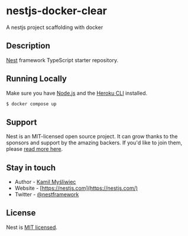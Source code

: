 # nestjs-docker-clear

A nestjs project scaffolding with docker

## Description

[Nest](https://github.com/nestjs/nest) framework TypeScript starter repository.



## Running Locally

Make sure you have [Node.js](http://nodejs.org/) and the [Heroku CLI](https://cli.heroku.com/) installed.

```sh
$ docker compose up
```


## Support

Nest is an MIT-licensed open source project. It can grow thanks to the sponsors and support by the amazing backers. If you'd like to join them, please [read more here](https://docs.nestjs.com/support).

## Stay in touch

- Author - [Kamil Myśliwiec](https://kamilmysliwiec.com)
- Website - [https://nestjs.com](https://nestjs.com/)
- Twitter - [@nestframework](https://twitter.com/nestframework)

## License

Nest is [MIT licensed](LICENSE).

